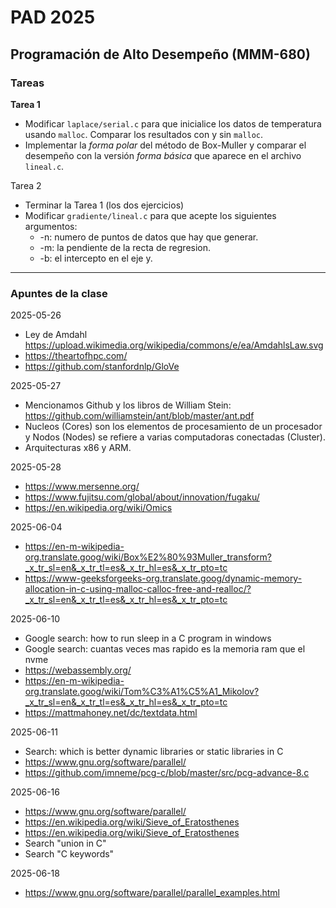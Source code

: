 # PAD 2025
## Programación de Alto Desempeño (MMM-680)

### Tareas
**Tarea 1**

* Modificar `laplace/serial.c` para que inicialice los datos de temperatura usando `malloc`. Comparar los resultados con y sin `malloc`.
* Implementar la *forma polar* del método de Box-Muller y comparar el desempeño con la versión *forma básica* que aparece en el archivo `lineal.c`.

Tarea 2
* Terminar la Tarea 1 (los dos ejercicios)
* Modificar `gradiente/lineal.c` para que acepte los siguientes argumentos:
    *  -n: numero de puntos de datos que hay que generar.
    *  -m: la pendiente de la recta de regresion.
    *  -b: el intercepto en el eje y.
     
-------------

### Apuntes de la clase

2025-05-26
* Ley de Amdahl https://upload.wikimedia.org/wikipedia/commons/e/ea/AmdahlsLaw.svg
* https://theartofhpc.com/
* https://github.com/stanfordnlp/GloVe 

2025-05-27
* Mencionamos Github y los libros de William Stein: https://github.com/williamstein/ant/blob/master/ant.pdf
* Nucleos (Cores) son los elementos de procesamiento de un procesador y  Nodos (Nodes) se refiere a varias computadoras conectadas (Cluster).
* Arquitecturas x86 y ARM.

2025-05-28
* https://www.mersenne.org/
* https://www.fujitsu.com/global/about/innovation/fugaku/
* https://en.wikipedia.org/wiki/Omics

2025-06-04
* https://en-m-wikipedia-org.translate.goog/wiki/Box%E2%80%93Muller_transform?_x_tr_sl=en&_x_tr_tl=es&_x_tr_hl=es&_x_tr_pto=tc
* https://www-geeksforgeeks-org.translate.goog/dynamic-memory-allocation-in-c-using-malloc-calloc-free-and-realloc/?_x_tr_sl=en&_x_tr_tl=es&_x_tr_hl=es&_x_tr_pto=tc

2025-06-10
* Google search: how to run sleep in a C program in windows
* Google search: cuantas veces mas rapido es la memoria ram que el nvme
* https://webassembly.org/
* https://en-m-wikipedia-org.translate.goog/wiki/Tom%C3%A1%C5%A1_Mikolov?_x_tr_sl=en&_x_tr_tl=es&_x_tr_hl=es&_x_tr_pto=tc
* https://mattmahoney.net/dc/textdata.html

2025-06-11
* Search: which is better dynamic libraries or static libraries in C
* https://www.gnu.org/software/parallel/
* https://github.com/imneme/pcg-c/blob/master/src/pcg-advance-8.c

2025-06-16
* https://www.gnu.org/software/parallel/
* https://en.wikipedia.org/wiki/Sieve_of_Eratosthenes
* https://en.wikipedia.org/wiki/Sieve_of_Eratosthenes
* Search "union in C"
* Search "C keywords"

2025-06-18
* https://www.gnu.org/software/parallel/parallel_examples.html

